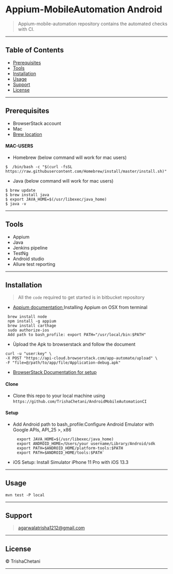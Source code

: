 # Appium-MobileAutomation Android

> Appium-mobile-automation repository contains the automated checks with CI.
---

## Table of Contents 

- [Prerequisites](#Prerequisites)
- [Tools](#Tools)
- [Installation](#installation)
- [Usage](#Usage)
- [Support](#Support)
- [License](#license)
 
---


## Prerequisites
- BrowserStack account 
- Mac
- [Brew location](https://brew.sh/)

#### MAC-USERS
- Homebrew (below command will work for mac users)
```shell
$  /bin/bash -c "$(curl -fsSL https://raw.githubusercontent.com/Homebrew/install/master/install.sh)"
```
- Java  (below command will work for mac users)
```shell
$ brew update
$ brew install java
$ export JAVA_HOME=$(/usr/libexec/java_home)
$ java -v
```

---


## Tools 
- Appium
- Java
- Jenkins pipeline
- TestNg
- Android studio
- Allure test reporting

---

## Installation

> All the `code` required to get started is in bitbucket repository
 - [ Appium documentation ](http://appium.io/docs/en/about-appium/intro/)
 Installing Appium on OSX from terminal
 ```
  brew install node
  npm install -g appium
  brew install carthage
  sudo authorize-ios
  Add path to bash_profile: export PATH="/usr/local/bin:$PATH"
 ```

- Ùpload the Apk to browserstack and follow the document 
```
curl -u "user:key" \
-X POST "https://api-cloud.browserstack.com/app-automate/upload" \
-F "file=@/path/to/app/file/Application-debug.apk"
```
- [ BrowserStack Documentation for setup ](https://www.browserstack.com/app-automate/appium-testng)

#### Clone

- Clone this repo to your local machine using `https://github.com/TrishaChetani/AndroidMobileAutomationCI`

#### Setup
* Add Android path to bash_profile:Configure Android Emulator with Google APIs,  API_25 >,  x86
```
     export JAVA_HOME=$(/usr/libexec/java_home)
     export ANDROID_HOME=/Users/your username/Library/Android/sdk
     export PATH=$ANDROID_HOME/platform-tools:$PATH
     export PATH=$ANDROID_HOME/tools:$PATH`
```
- iOS Setup: Install Simulator iPhone 11 Pro with iOS 13.3
---


## Usage

```
mvn test -P local
```

---


## Support
>agarwalatrisha1212@gmail.com

---


## License

© TrishaChetani

---